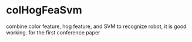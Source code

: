 # colHogFeaSvm
combine color feature, hog feature, and SVM to recognize robot, it is good working. for the first conference paper
